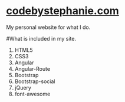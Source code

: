 # [codebystephanie.com](http://codebystephanie.com)
My personal website for what I do.

#What is included in my site.

1. HTML5
1. CSS3
1. Angular
1. Angular-Route
1. Bootstrap
1. Bootstrap-social
1. jQuery
1. font-awesome